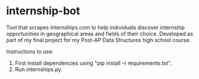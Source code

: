# internship-bot

Tool that scrapes Internships.com to help individuals discover internship opportunities in geographical areas and fields of their choice. Developed as part of my final project for my Post-AP Data Structures high school course.

Instructions to use:
1. First install dependencies using "pip install -r requirements.txt".
2. Run internships.py.

